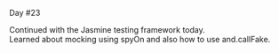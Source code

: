 Day #23<br>

Continued with the Jasmine testing framework today. <br>
Learned about mocking using spyOn and also how to use and.callFake.
